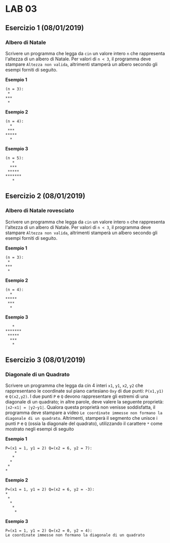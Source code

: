 # LAB 03

## Esercizio 1 (08/01/2019)
### Albero di Natale
Scrivere un programma che legga da `cin` un valore intero `n` che rappresenta l'altezza di un albero di Natale. Per valori di `n < 3`, il programma deve stampare `Altezza non valida`, altrimenti stamperà un albero secondo gli esempi forniti di seguito.


**Esempio 1**
```
(n = 3):
 *
***
 *
```
**Esempio 2**
```
(n = 4):
  *
 ***
*****
  *
```
**Esempio 3**
```
(n = 5):
   *
  ***
 *****
*******
   *
```

## Esercizio 2 (08/01/2019)
### Albero di Natale rovesciato
Scrivere un programma che legga da `cin` un valore intero `n` che rappresenta l'altezza di un albero di Natale. Per valori di `n < 3`, il programma deve stampare `Altezza non valida`, altrimenti stamperà un albero secondo gli esempi forniti di seguito.

**Esempio 1**
```
(n = 3):
 *
***
 *
```
**Esempio 2** 
```
(n = 4):
  *
*****
 ***
  *
```
**Esempio 3**
```
   *
*******
 *****
  ***
   *
```


## Esercizio 3 (08/01/2019)
### Diagonale di un Quadrato
Scrivere un programma che legga da cin 4 interi `x1`, `y1`, `x2`, `y2` che rappresentano le coordinate sul piano cartesiano `Oxy` di due punti: `P(x1,y1)` e `Q(x2,y2)`. I due punti `P` e `Q` devono rappresentare gli estremi di una diagonale di un quadrato; in altre parole, deve valere la seguente proprietà: `|x2−x1| = |y2−y1|`. Qualora questa proprietà non venisse soddisfatta, il programma deve stampare a video `Le coordinate immesse non formano la diagonale di un quadrato`. Altrimenti, stamperà il segmento che unisce i punti `P` e `Q` (ossia la diagonale del quadrato), utilizzando il carattere `*` come mostrato negli esempi di seguito

**Esempio 1**
```
P=(x1 = 1, y1 = 2) Q=(x2 = 6, y2 = 7):
    *
   *
  *
 *
*
```
**Esempio 2**
```
P=(x1 = 1, y1 = 2) Q=(x2 = 6, y2 = -3):
*
 *
  *
   *
    *
```
**Esempio 3**
```
P=(x1 = 1, y1 = 2) Q=(x2 = 0, y2 = 4):
Le coordinate immesse non formano la diagonale di un quadrato
```